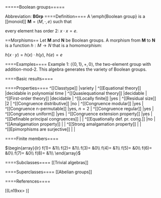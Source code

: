 =====Boolean groups=====

Abbreviation: **BGrp**
====Definition====
A \emph{Boolean group} is a [[monoid]] $\mathbf{M}=\langle M, \cdot, e\rangle$ such that

every element has order $2$:  $x\cdot x=e$.

==Morphisms==
Let $\mathbf{M}$ and $\mathbf{N}$ be Boolean groups. A morphism from $\mathbf{M}$
to $\mathbf{N}$ is a function $h:M\rightarrow N$ that is a homomorphism: 

$h(x\cdot y)=h(x)\cdot h(y)$, $h(e)=e$

====Examples====
Example 1: $\langle \{0,1\},+ ,0\rangle$, the two-element group with addition-mod-2.
This algebra generates the variety of Boolean groups.


====Basic results====


====Properties====
^[[Classtype]]  |variety |
^[[Equational theory]]  |decidable in polynomial time |
^[[Quasiequational theory]]  |decidable |
^[[First-order theory]]  |decidable |
^[[Locally finite]]  |yes |
^[[Residual size]]  |2 |
^[[Congruence distributive]]  |no |
^[[Congruence modular]]  |yes |
^[[Congruence n-permutable]]  |yes, $n=2$ |
^[[Congruence regular]]  |yes |
^[[Congruence uniform]]  |yes |
^[[Congruence extension property]]  |yes |
^[[Definable principal congruences]]  | |
^[[Equationally def. pr. cong.]]  |no |
^[[Amalgamation property]]  | |
^[[Strong amalgamation property]]  | |
^[[Epimorphisms are surjective]]  | |

====Finite members====

$\begin{array}{lr}
f(1)= &1\\
f(2)= &1\\
f(3)= &0\\
f(4)= &1\\
f(5)= &0\\
f(6)= &0\\
f(7)= &0\\
f(8)= &1\\
\end{array}$


====Subclasses====
[[Trivial algebras]] 

====Superclasses====
[[Abelian groups]] 


====References====

[(Ln19xx>
)]